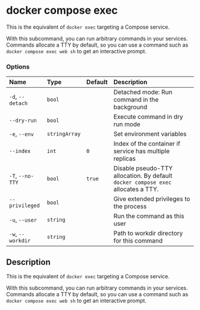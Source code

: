 # docker compose exec

<!---MARKER_GEN_START-->
This is the equivalent of `docker exec` targeting a Compose service.

With this subcommand, you can run arbitrary commands in your services. Commands allocate a TTY by default, so
you can use a command such as `docker compose exec web sh` to get an interactive prompt.

### Options

| Name              | Type          | Default | Description                                                                      |
|:------------------|:--------------|:--------|:---------------------------------------------------------------------------------|
| `-d`, `--detach`  | `bool`        |         | Detached mode: Run command in the background                                     |
| `--dry-run`       | `bool`        |         | Execute command in dry run mode                                                  |
| `-e`, `--env`     | `stringArray` |         | Set environment variables                                                        |
| `--index`         | `int`         | `0`     | Index of the container if service has multiple replicas                          |
| `-T`, `--no-TTY`  | `bool`        | `true`  | Disable pseudo-TTY allocation. By default `docker compose exec` allocates a TTY. |
| `--privileged`    | `bool`        |         | Give extended privileges to the process                                          |
| `-u`, `--user`    | `string`      |         | Run the command as this user                                                     |
| `-w`, `--workdir` | `string`      |         | Path to workdir directory for this command                                       |


<!---MARKER_GEN_END-->

## Description

This is the equivalent of `docker exec` targeting a Compose service.

With this subcommand, you can run arbitrary commands in your services. Commands allocate a TTY by default, so
you can use a command such as `docker compose exec web sh` to get an interactive prompt.
